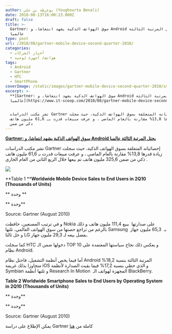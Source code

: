 ```yaml
---
author: يوغرطة بن علي (Youghourta Benali)
date: 2010-08-13T16:00:23.000Z
draft: false
title: >-
  Gartner: سوق الهواتف الذكية يشهد انتعاشا، و Android يحتل المرتبة الثالثة
  عالميا 
type: post
url: /2010/08/gartner-mobile-device-second-quarter-2010/
categories:
  - أخبار الشركات
  - هواتف/ أجهزة لوحية
tags:
  - Android
  - Gartner
  - HTC
  - SmartPhone
coverImage: /static/images/gartner-mobile-device-second-quarter-2010/smartphones.jpg
excerpt: >-
  **[Gartner: سوق الهواتف الذكية يشهد انتعاشا، و Android يحتل المرتبة الثالثة
  عالميا](https://www.it-scoop.com/2010/08/gartner-mobile-device-second-quarter-2010)**


  نشر مكتب الدراسات Gartner إحصائياته المتعلقة بسوق الهواتف الذكية، حيث سجلت
  زيادة قدرها 13,8% مقارنة بالعام الماضي ، و عرفت مبيعات قدرت بـ 61,6 مليون هاتف
  ذكي من ضمن
---
```

**[Gartner: سوق الهواتف الذكية يشهد انتعاشا، و Android يحتل المرتبة الثالثة عالميا](https://www.it-scoop.com/2010/08/gartner-mobile-device-second-quarter-2010)**

نشر مكتب الدراسات Gartner إحصائياته المتعلقة بسوق الهواتف الذكية، حيث سجلت زيادة قدرها 13,8% مقارنة بالعام الماضي ، و عرفت مبيعات قدرت بـ 61,6 مليون هاتف ذكي من ضمن 325,6 مليون هاتف تم بيعها خلال الربع الثاني من العام الجاري .

![](/static/images/gartner-mobile-device-second-quarter-2010/smartphones.jpg)

\*\*Table 1 \*\***Worldwide Mobile Device Sales to End Users in 2Q10 (Thousands of Units)**

\*\* وحدة \*\*

\*\* وحدة\*\*

Source: Gartner (August 2010)

و في ترتيب المصنعين، حافظت Nokia على صدارتها  ببيع 111,4 مليون هاتف و ذلك بالرغم من تراجع حصتها من سوق الهواتف العالمي، تلتها Samsung  بـ  65,3 مليون جهاز و حل ثالثا LG بفضل بيعه لـ 29,3 مليون جهاز.

كما سجلت HTC دخولها ضمن الـ TOP 10 و يعكس ذلك نجاح سياستها المعتمدة على نظام Android.

أما فيما يخص أنظمة التشغيل، فاحتل نظام Android المرتبة الثالثة بنسبة 18,2% متجاوزا بذلك غريمة iOS و الذي حظي بنسبة 17,2% فيما بقيت الصدارة لأنظمة Symbian و تلتها أنظمة Research In Motion  المجهزة لهواتف الـ BlackBerry.

**Table 2 Worldwide Smartphone Sales to End Users by Operating System in 2Q10 (Thousands of Units)**

\*\* وحدة\*\*

\*\* وحدة\*\*

Source: Gartner (August 2010)

يمكن الإطلاع على دراسة Gartner كاملة من [هنا](http://www.gartner.com/it/page.jsp?id=1421013)
